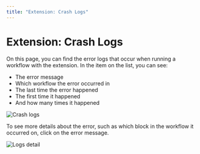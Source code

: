 ```yaml
---
title: "Extension: Crash Logs"
---
```


# Extension: Crash Logs

On this page, you can find the error logs that occur when running a workflow with the extension. In the item on the list, you can see:

- The error message
- Which workflow the error occurred in 
- The last time the error happened
- The first time it happened
- And how many times it happened

![Crash logs](https://res.cloudinary.com/chat-story/image/upload/v1670218496/automa/NVIDIA_Share_oPAImZFA79_mycggk.png)

To see more details about the error, such as which block in the workflow it occurred on, click on the error message.

![Logs detail](https://res.cloudinary.com/chat-story/image/upload/v1670218485/automa/chrome_oFXjSCCqYq_dqlvyv.png)
